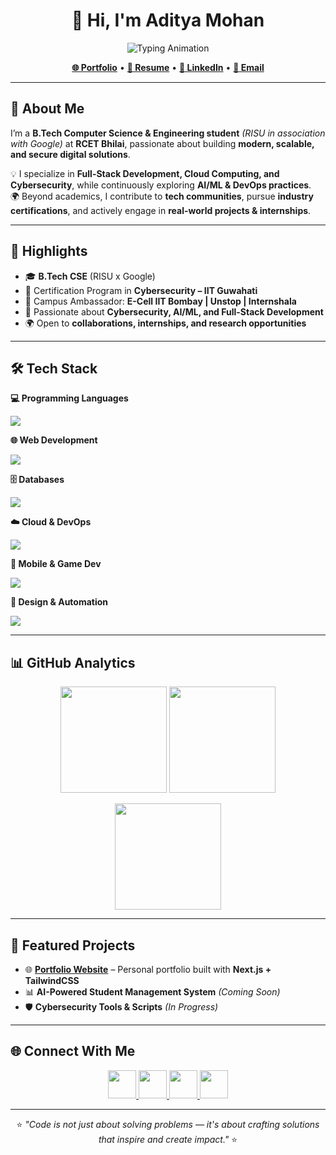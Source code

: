 <!-- HEADER -->
<h1 align="center">👋 Hi, I'm Aditya Mohan</h1>

<p align="center">
  <img src="https://readme-typing-svg.herokuapp.com?size=22&duration=4000&color=4E9F3D&center=true&vCenter=true&width=550&lines=Full-Stack+Developer;Cybersecurity+Enthusiast;Cloud+%26+DevOps+Learner;Tech+Explorer+%7C+Open-Source+Contributor" alt="Typing Animation">
</p>

<p align="center">
  <a href="https://adityamohan.tech" target="_blank"><b>🌐 Portfolio</b></a> •
  <a href="https://adityamohan.info" target="_blank"><b>📄 Resume</b></a> •
  <a href="https://linkedin.com/in/aditya-mohan-cse" target="_blank"><b>💼 LinkedIn</b></a> •
  <a href="mailto:adityamohan.cse@gmail.com"><b>📧 Email</b></a>
</p>

---

## 🚀 About Me
I’m a **B.Tech Computer Science & Engineering student** *(RISU in association with Google)* at **RCET Bhilai**, passionate about building **modern, scalable, and secure digital solutions**.  

💡 I specialize in **Full-Stack Development, Cloud Computing, and Cybersecurity**, while continuously exploring **AI/ML & DevOps practices**.  
🌍 Beyond academics, I contribute to **tech communities**, pursue **industry certifications**, and actively engage in **real-world projects & internships**.  

---

## 🌟 Highlights
- 🎓 **B.Tech CSE** (RISU x Google)  
- 🏫 Certification Program in **Cybersecurity – IIT Guwahati**  
- 💼 Campus Ambassador: **E-Cell IIT Bombay | Unstop | Internshala**  
- 🔐 Passionate about **Cybersecurity, AI/ML, and Full-Stack Development**  
- 🌍 Open to **collaborations, internships, and research opportunities**  

---

## 🛠️ Tech Stack  

**💻 Programming Languages**  
<p>
  <img src="https://skillicons.dev/icons?i=python,java,cpp,typescript,javascript,c,cs,go" />
</p>

**🌐 Web Development**  
<p>
  <img src="https://skillicons.dev/icons?i=react,nextjs,nodejs,express,django,tailwind,html,css" />
</p>

**🗄️ Databases**  
<p>
  <img src="https://skillicons.dev/icons?i=mysql,postgresql,mongodb,oracle" />
</p>

**☁️ Cloud & DevOps**  
<p>
  <img src="https://skillicons.dev/icons?i=gcp,aws,azure,firebase,docker,git,linux" />
</p>

**📱 Mobile & Game Dev**  
<p>
  <img src="https://skillicons.dev/icons?i=androidstudio,kotlin,flutter,unity" />
</p>

**🎨 Design & Automation**  
<p>
  <img src="https://skillicons.dev/icons?i=figma,photoshop" />
</p>

---

## 📊 GitHub Analytics  

<p align="center">
  <img src="https://github-readme-stats.vercel.app/api?username=adityamohan-cse&show_icons=true&theme=tokyonight&hide_border=true" height="170"/>
  <img src="https://github-readme-streak-stats.herokuapp.com/?user=adityamohan-cse&theme=tokyonight&hide_border=true" height="170"/>
</p>

<p align="center">
  <img src="https://github-readme-stats.vercel.app/api/top-langs/?username=adityamohan-cse&layout=compact&theme=tokyonight&hide_border=true" height="170"/>
</p>

---

## 📌 Featured Projects
- 🌐 [**Portfolio Website**](https://adityamohan.tech) – Personal portfolio built with **Next.js + TailwindCSS**  
- 📊 **AI-Powered Student Management System** *(Coming Soon)*  
- 🛡️ **Cybersecurity Tools & Scripts** *(In Progress)*  

---

## 🌐 Connect With Me
<p align="center">
  <a href="https://linkedin.com/in/aditya-mohan-cse" target="_blank">
    <img src="https://skillicons.dev/icons?i=linkedin" width="45"/>
  </a>
  <a href="https://twitter.com/adityamohan_cse" target="_blank">
    <img src="https://skillicons.dev/icons?i=twitter" width="45"/>
  </a>
  <a href="https://instagram.com/adityamohan.cse" target="_blank">
    <img src="https://skillicons.dev/icons?i=instagram" width="45"/>
  </a>
  <a href="mailto:adityamohan.cse@gmail.com" target="_blank">
    <img src="https://skillicons.dev/icons?i=gmail" width="45"/>
  </a>
</p>

---

<p align="center">
  ⭐ <i>"Code is not just about solving problems — it's about crafting solutions that inspire and create impact."</i> ⭐
</p>
